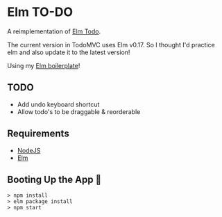# Elm TO-DO

A reimplementation of [Elm Todo](http://todomvc.com/examples/elm/).

The current version in TodoMVC uses Elm v0.17. So I thought I'd practice elm and also update it to the latest version!

Using my [Elm boilerplate](https://github.com/gDelgado14/elm-boilerplate)!

## TODO
- Add undo keyboard shortcut
- Allow todo's to be draggable & reorderable


## Requirements

- [NodeJS](https://nodejs.org/en/)
- [Elm](https://guide.elm-lang.org/install.html)

## Booting Up the App 🚀

```
> npm install
> elm package install
> npm start
```
